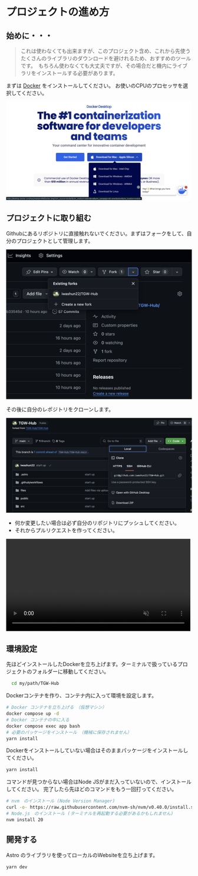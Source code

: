 # プロジェクトの進め方

## 始めに・・・

> これは使わなくても出来ますが、このプロジェクト含め、これから先使うたくさんのライブラリのダウンロードを避けれるため、おすすめのツールです。　もちろん使わなくても大丈夫ですが、その場合だと機内にライブラリをインストールする必要があります。

まずは [Docker](https://docker.com.products/docker-desktop) をインストールしてください。
お使いのCPUのプロセッサを選択してください。

![installation](./manual-images/docker-install.png)

## プロジェクトに取り組む

Githubにあるリポジトリに直接触れないでください。まずはフォークをして、自分のプロジェクトとして管理します。

![fork](./manual-images/github-fork.png)

その後に自分のレポジトリをクローンします。

![clone](./manual-images/github-clone.png)

- 何か変更したい場合は必ず自分のリポジトリにプッシュしてください。
- それからプルリクエストを作ってください。

<video width="500px" controls muted>
  <source src="./manual-images/pull-request.mov">
</video>

## 環境設定

先ほどインストールしたDockerを立ち上げます。ターミナルで扱っているプロジェクトのフォルダーに移動してください。
```sh
  cd my/path/TGW-Hub
```

Dockerコンテナを作り、コンテナ内に入って環境を設定します。
```sh
# Docker コンテナを立ち上げる　（仮想マシン）
docker compose up -d
# Docker コンテナの中に入る
docker compose exec app bash
# 必要のパッケージをインストール　（機械に保存されません）
yarn install
```

Dockerをインストールしていない場合はそのままパッケージをインストールしてください。
```sh
yarn install
```

コマンドが見つからない場合はNode JSがまだ入っていないので、インストールしてください。
完了したら先ほどのコマンドをもう一回打ってください。
```bash
# nvm　のインストール (Node Version Manager)
curl -o- https://raw.githubusercontent.com/nvm-sh/nvm/v0.40.0/install.sh | bash
# Node.js　のインストール (ターミナルを再起動する必要があるかもしれません)
nvm install 20
```

## 開発する

Astro のライブラリを使ってローカルのWebsiteを立ち上げます。
```sh
yarn dev
```